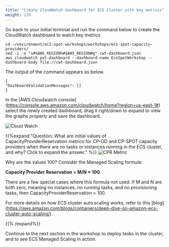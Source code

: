 ```yaml
---
title: "Create CloudWatch dashboard for ECS Cluster with key metrics"
weight: 110
---
```


Go back to your initial terminal and run the command below to create the CloudWatch dashboard to watch key metrics

```
cd ~/environment/ec2-spot-workshops/workshops/ecs-spot-capacity-providers/
sed -i -e "s#%AWS_REGION%#$AWS_REGION#g" cwt-dashboard.json
aws cloudwatch put-dashboard --dashboard-name EcsSpotWorkshop --dashboard-body file://cwt-dashboard.json
```
The output of the command appears as below.

```plaintext
{
"DashboardValidationMessages": []
}
```

In the [AWS Cloudwatch console] (https://console.aws.amazon.com/cloudwatch/home?region=us-east-1#) select the newly created dashboard, drag it right/down to expand to view the graphs properly and save the dashboard.

![Cloud Watch](/images/ecs-spot-capacity-providers/cwt4.png)


{{%expand "Question: What are initial values of CapacityProviderReservation metrics for CP-OD and CP-SPOT capacity providers when there are no tasks or instances running in the ECS cluster, and why? Click to expand the answer." %}}
![CPR Metric](/images/ecs-spot-capacity-providers/CP3.png)

Why are the values 100? Consider the Managed Scaling formula: 

**Capacity Provider Reservation = M/N * 100**. 

There are a few special cases where this formula not used. If M and N are both zero, meaning no instances, no running tasks, and no provisioning tasks, then CapacityProviderReservation = 100.  

For more details on how ECS cluster auto scaling works, refer to this [blog] (https://aws.amazon.com/blogs/containers/deep-dive-on-amazon-ecs-cluster-auto-scaling/).

{{% /expand%}}

Continue to the next section in the workshop to deploy tasks in the cluster, and to see ECS Managed Scaling in action.